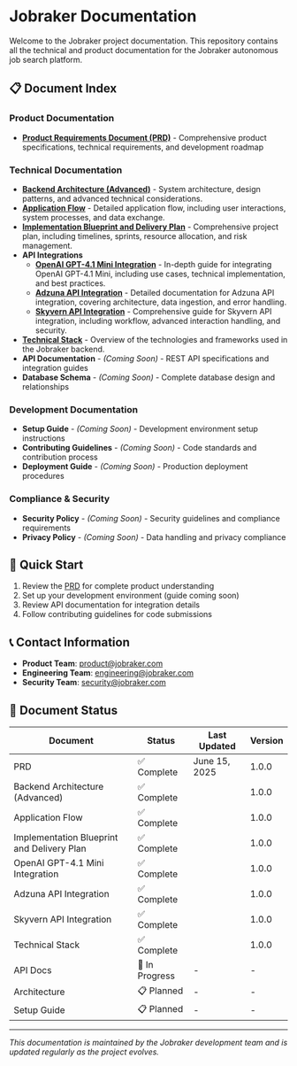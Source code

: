 # Jobraker Documentation

Welcome to the Jobraker project documentation. This repository contains all the technical and product documentation for the Jobraker autonomous job search platform.

## 📋 Document Index

### Product Documentation
- **[Product Requirements Document (PRD)](./PRD.md)** - Comprehensive product specifications, technical requirements, and development roadmap

### Technical Documentation
- **[Backend Architecture (Advanced)](./Backend_Architecture_Advanced.md)** - System architecture, design patterns, and advanced technical considerations.
- **[Application Flow](./App_Flow.md)** - Detailed application flow, including user interactions, system processes, and data exchange.
- **[Implementation Blueprint and Delivery Plan](./Implementation_Blueprint_and_Delivery_Plan.md)** - Comprehensive project plan, including timelines, sprints, resource allocation, and risk management.
- **API Integrations**
    - **[OpenAI GPT-4.1 Mini Integration](./OpenAI_GPT-4.1_Mini_Integration.md)** - In-depth guide for integrating OpenAI GPT-4.1 Mini, including use cases, technical implementation, and best practices.
    - **[Adzuna API Integration](./Adzuna_API_Integration.md)** - Detailed documentation for Adzuna API integration, covering architecture, data ingestion, and error handling.
    - **[Skyvern API Integration](./Skyvern_API_Integration.md)** - Comprehensive guide for Skyvern API integration, including workflow, advanced interaction handling, and security.
- **[Technical Stack](./Technical_Stack.md)** - Overview of the technologies and frameworks used in the Jobraker backend.
- **API Documentation** - *(Coming Soon)* - REST API specifications and integration guides
- **Database Schema** - *(Coming Soon)* - Complete database design and relationships

### Development Documentation
- **Setup Guide** - *(Coming Soon)* - Development environment setup instructions
- **Contributing Guidelines** - *(Coming Soon)* - Code standards and contribution process
- **Deployment Guide** - *(Coming Soon)* - Production deployment procedures

### Compliance & Security
- **Security Policy** - *(Coming Soon)* - Security guidelines and compliance requirements
- **Privacy Policy** - *(Coming Soon)* - Data handling and privacy compliance

## 🚀 Quick Start

1. Review the [PRD](./PRD.md) for complete product understanding
2. Set up your development environment (guide coming soon)
3. Review API documentation for integration details
4. Follow contributing guidelines for code submissions

## 📞 Contact Information

- **Product Team**: product@jobraker.com
- **Engineering Team**: engineering@jobraker.com
- **Security Team**: security@jobraker.com

## 📄 Document Status

| Document | Status | Last Updated | Version |
|----------|--------|--------------|---------|
| PRD | ✅ Complete | June 15, 2025 | 1.0.0 |
| Backend Architecture (Advanced) | ✅ Complete | <Current Date> | 1.0.0 |
| Application Flow | ✅ Complete | <Current Date> | 1.0.0 |
| Implementation Blueprint and Delivery Plan | ✅ Complete | <Current Date> | 1.0.0 |
| OpenAI GPT-4.1 Mini Integration | ✅ Complete | <Current Date> | 1.0.0 |
| Adzuna API Integration | ✅ Complete | <Current Date> | 1.0.0 |
| Skyvern API Integration | ✅ Complete | <Current Date> | 1.0.0 |
| Technical Stack | ✅ Complete | <Current Date> | 1.0.0 |
| API Docs | 🚧 In Progress | - | - |
| Architecture | 📋 Planned | - | - |
| Setup Guide | 📋 Planned | - | - |

---

*This documentation is maintained by the Jobraker development team and is updated regularly as the project evolves.*
